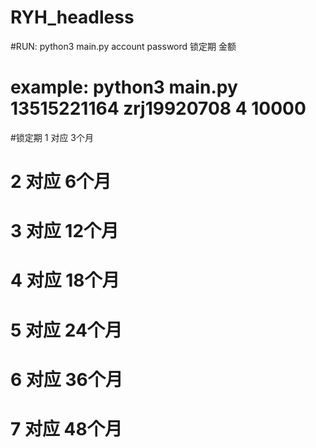 # RYH_headless
#RUN: python3 main.py account password 锁定期 金额 
# example: python3 main.py 13515221164 zrj19920708 4 10000
#锁定期 1 对应 3个月
#      2 对应 6个月
#      3 对应 12个月
#      4 对应 18个月
#      5 对应 24个月
#      6 对应 36个月
#      7 对应 48个月
